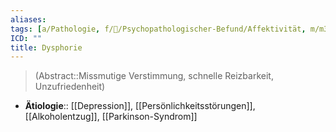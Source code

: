 ```yaml
---
aliases: 
tags: [a/Pathologie, f/💭/Psychopathologischer-Befund/Affektivität, m/m31]
ICD: ""
title: Dysphorie
---
```

> (Abstract::Missmutige Verstimmung, schnelle Reizbarkeit, Unzufriedenheit)
- **Ätiologie**:: [[Depression]], [[Persönlichkeitsstörungen]], [[Alkoholentzug]], [[Parkinson-Syndrom]]